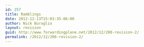 ```yaml
---
id: 257
title: Ramblings
date: 2012-12-13T15:03:35-06:00
author: Nick Buraglio
layout: revision
guid: http://www.forwardingplane.net/2012/12/200-revision-2/
permalink: /2012/12/200-revision-2/
---
```

